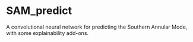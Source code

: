 # SAM_predict
A convolutional neural network for predicting the Southern Annular Mode, with some explainability add-ons.
